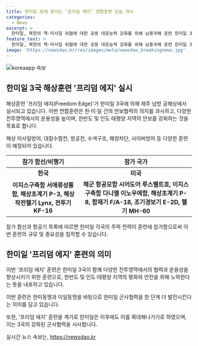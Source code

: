 ```yaml
---
title: 한미일 北에 맞서는 ‘프리덤 에지’ 연합훈련 오늘 개시
categories:
  - News
excerpt: >
  한미일, 북한의 핵·미사일 위협에 대한 공동 대응능력 강화를 위해 남중국해 훈련 한미일 3국은 남중국해에서 ‘프리덤 에지’ 훈련을 선언했다. 이번 훈련은 다영역에서 실시되며 해상 미사일방어, 대잠수함전, 방공전, 수색구조, 해양차단, 사이버방어 등 다양한 분야를 포함할 예정이다. 또한, 한·미·일 군사협력의 발전을 상징한다. 이번 훈련을 계기로 지속적으로 확대할 예정이라고 합참은 밝혔다.
feature_text: >
  한미일, 북한의 핵·미사일 위협에 대한 공동 대응능력 강화를 위해 남중국해 훈련 한미일 3국은 남중국해에서 ‘프리덤 에지’ 훈련을 선언했다. 이번 훈련은 다영역에서 실시되며 해상 미사일방어, 대잠수함전, 방공전, 수색구조, 해양차단, 사이버방어 등 다양한 분야를 포함할 예정이다. 또한, 한·미·일 군사협력의 발전을 상징한다. 이번 훈련을 계기로 지속적으로 확대할 예정이라고 합참은 밝혔다.
image: 'https://newsdao.kr/res/images/meta/newsdao_breakingnews.jpg'
---
```


<p><img src="https://newsdao.kr/res/images/meta/newsdao_breakingnews.jpg" alt="koreaapp 속보" /></p>

<h2 data-ke-size="size26">한미일 3국 해상훈련 '프리덤 에지' 실시</h2>

<p>해상훈련 '프리덤 에지(Freedom Edge)'가 한미일 3국에 의해 제주 남방 공해상에서 실시되고 있습니다. 이번 연합훈련은 한·미·일 간의 안보협력의 의지를 과시하고, 다양한 전투영역에서의 운용성을 높이며, 한반도 및 인도·태평양 지역의 안보를 강화하는 것을 목표로 합니다.</p>

<p data-ke-size="size16">해상 미사일방어, 대잠수함전, 방공전, 수색구조, 해양차단, 사이버방어 등 다양한 훈련이 예정되어 있습니다.</p>

<table>
    <thead>
        <tr>
            <th>참가 함선/비행기</th>
            <th>참가 국가</th>
        </tr>
    </thead>
    <tbody>
        <tr>
            <td style="text-align: center; height: 17px;"><b>한국</b></td>
            <td style="text-align: center; height: 17px;"><b>미국</b></td>
        </tr>
        <tr>
            <td style="text-align: center; height: 17px;"><b>이지스구축함 서애류성룡함, 해상초계기 P-3, 해상작전헬기 Lynx, 전투기 KF-16</b></td>
            <td style="text-align: center; height: 17px;"><b>해군 항공모함 시어도어 루스벨트호, 이지스구축함 다니엘 이노우에함, 해상초계기 P-8, 함재기 F/A-18, 조기경보기 E-2D, 헬기 MH-60</b></td>
        </tr>
    </tbody>
</table>

<p>참가 함선과 항공기 목록에 따르면 한미일 각국의 주력 전력이 훈련에 참가함으로써 이번 훈련의 규모 및 중요성을 짐작할 수 있습니다. </p>

<h2 data-ke-size="size26">한미일 '프리덤 에지' 훈련의 의미</h2>

<p>이번 '프리덤 에지' 훈련은 한미일 3국이 함께 다양한 전투영역에서의 협력과 운용성을 향상시키기 위한 훈련으로, 한반도 및 인도·태평양 지역의 평화와 안전을 위해 노력한다는 뜻을 내포하고 있습니다.</p>

<p data-ke-size="size16">이번 훈련은 한미동맹과 미일동맹을 바탕으로 한미일 군사협력을 한 단계 더 발전시킨다는 의미를 담고 있습니다.</p>

<p>또한, '프리덤 에지' 훈련을 계기로 한미일은 이후에도 이를 확대해나가기로 하였으며, 이는 3국의 강화된 군사협력을 시사합니다.</p>
실시간 뉴스 속보는, <a href="https://newsdao.kr" rel="dofollow">https://newsdao.kr</a>


